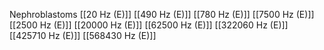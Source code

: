 Nephroblastoms
[[20 Hz (E)]]
[[490 Hz (E)]]
[[780 Hz (E)]]
[[7500 Hz (E)]]
[[2500 Hz (E)]]
[[20000 Hz (E)]]
[[62500 Hz (E)]]
[[322060 Hz (E)]]
[[425710 Hz (E)]]
[[568430 Hz (E)]]